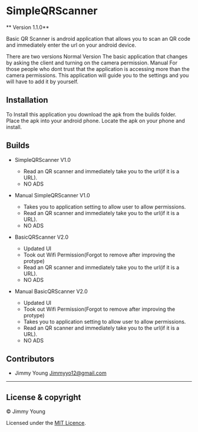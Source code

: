 # SimpleQRScanner

** Version 1.1.0**

Basic QR Scanner is android application that allows you to scan an QR code and immediately enter the url on your android device.

There are two versions
Normal Version
The basic application that changes by asking the client and turning on the camera permission.
Manual
For those people who dont trust that the application is accessing more than the camera permissions. This application will guide you to the settings and you will have to add it by yourself.

## Installation

To Install this application you download the apk from the builds folder.<br />
Place the apk into your android phone.
Locate the apk on your phone and install.

## Builds

- SimpleQRScanner V1.0
	- Read an QR scanner and immediately take you to the url(if it is a URL).
	- NO ADS
- Manual SimpleQRScanner V1.0
	- Takes you to application setting to allow user to allow permissions.
	- Read an QR scanner and immediately take you to the url(if it is a URL).
	- NO ADS

- BasicQRScanner V2.0
	- Updated UI
	- Took out Wifi Permission(Forgot to remove after improving the protype)
	- Read an QR scanner and immediately take you to the url(if it is a URL).
	- NO ADS
- Manual BasicQRScanner V2.0
	- Updated UI
	- Took out Wifi Permission(Forgot to remove after improving the protype)
	- Takes you to application setting to allow user to allow permissions.
	- Read an QR scanner and immediately take you to the url(if it is a URL).
	- NO ADS


## Contributors 

 - Jimmy Young <Jimmyyo12@gmail.com>
---

## License & copyright

© Jimmy Young

Licensed under the [MIT Licence](LICENSE).